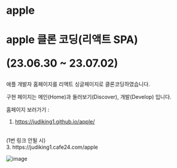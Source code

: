 # apple

<h1>
  apple 클론 코딩(리액트 SPA)
  <p>(23.06.30 ~ 23.07.02)</p>
</h1>
<p>애플 개발자 홈페이지를 리액트 싱글페이지로 클론코딩하였습니다.</p>
<p>구현 페이지는 메인(Home)과 둘러보기(Discover), 개발(Develop) 입니다.</p>

홈페이지 보러가기 :
<br>
1. https://judiking1.github.io/apple/
<br>
(1번 링크 안될 시)
<br>
3. https://judiking1.cafe24.com/apple
<br>

![image](https://github.com/judiking1/apple/assets/110409369/d06d1081-f306-4619-a044-c75bbbb36e92)




